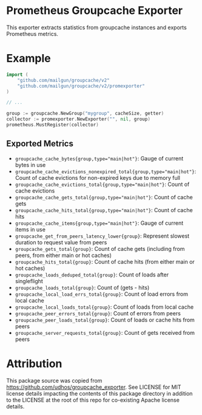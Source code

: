# Prometheus Groupcache Exporter

This exporter extracts statistics from groupcache instances and exports Prometheus metrics.

# Example

```go
import (
	"github.com/mailgun/groupcache/v2"
	"github.com/mailgun/groupcache/v2/promexporter"
)

// ...

group := groupcache.NewGroup("mygroup", cacheSize, getter)
collector := promexporter.NewExporter("", nil, group)
prometheus.MustRegister(collector)
```

## Exported Metrics

- `groupcache_cache_bytes{group,type="main|hot"}`: Gauge of current bytes in use
- `groupcache_cache_evictions_nonexpired_total{group,type="main|hot"}`: Count of cache evictions for non-expired keys due to memory full
- `groupcache_cache_evictions_total{group,type="main|hot"}`: Count of cache evictions
- `groupcache_cache_gets_total{group,type="main|hot"}`: Count of cache gets
- `groupcache_cache_hits_total{group,type="main|hot"}`: Count of cache hits
- `groupcache_cache_items{group,type="main|hot"}`: Gauge of current items in use
- `groupcache_get_from_peers_latency_lower{group}`: Represent slowest duration to request value from peers
- `groupcache_gets_total{group}`: Count of cache gets (including from peers, from either main or hot caches)
- `groupcache_hits_total{group}`: Count of cache hits (from either main or hot caches)
- `groupcache_loads_deduped_total{group}`: Count of loads after singleflight
- `groupcache_loads_total{group}`: Count of (gets - hits)
- `groupcache_local_load_errs_total{group}`: Count of load errors from local cache
- `groupcache_local_loads_total{group}`: Count of loads from local cache
- `groupcache_peer_errors_total{group}`: Count of errors from peers
- `groupcache_peer_loads_total{group}`: Count of loads or cache hits from peers
- `groupcache_server_requests_total{group}`: Count of gets received from peers

# Attribution

This package source was copied from https://github.com/udhos/groupcache_exporter.  See LICENSE for MIT license details impacting the contents of this package directory in addition to the LICENSE at the root of this repo for co-existing Apache license details.
